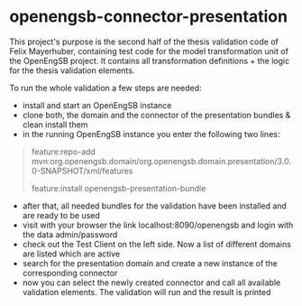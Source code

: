 openengsb-connector-presentation
================================

This project's purpose is the second half of the thesis validation code of Felix Mayerhuber, containing test code for the model transformation unit of the OpenEngSB project. It contains all transformation definitions + the logic for the thesis validation elements.

To run the whole validation a few steps are needed:
- install and start an OpenEngSB instance
- clone both, the domain and the connector of the presentation bundles & clean install them
- in the running OpenEngSB instance you enter the following two lines:
>
>feature:repo-add mvn:org.openengsb.domain/org.openengsb.domain.presentation/3.0.0-SNAPSHOT/xml/features
>
>feature:install openengsb-presentation-bundle
>
- after that, all needed bundles for the validation have been installed and are ready to be used
- visit with your browser the link localhost:8090/openengsb and login with the data admin/password
- check out the Test Client on the left side. Now a list of different domains are listed which are active
- search for the presentation domain and create a new instance of the corresponding connector
- now you can select the newly created connector and call all available validation elements. The validation will run and the result is printed
